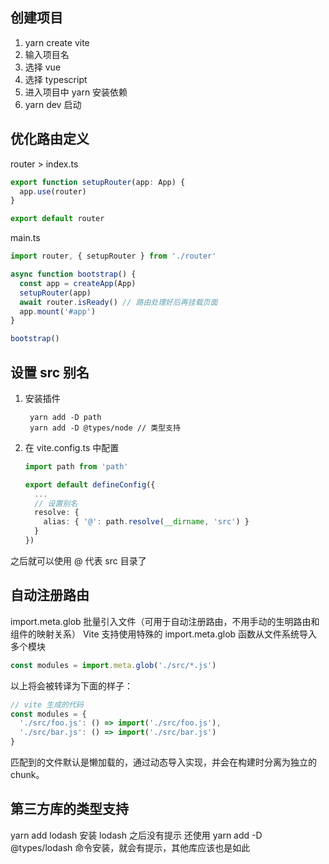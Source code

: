 ## 创建项目

1. yarn create vite
2. 输入项目名
3. 选择 vue
4. 选择 typescript
5. 进入项目中 yarn 安装依赖
6. yarn dev 启动

## 优化路由定义

router > index.ts

```ts
export function setupRouter(app: App) {
  app.use(router)
}

export default router
```

main.ts

```ts
import router, { setupRouter } from './router'

async function bootstrap() {
  const app = createApp(App)
  setupRouter(app)
  await router.isReady() // 路由处理好后再挂载页面
  app.mount('#app')
}

bootstrap()
```

## 设置 src 别名

1. 安装插件
   ```shell
    yarn add -D path
    yarn add -D @types/node // 类型支持
   ```
2. 在 vite.config.ts 中配置

   ```ts
   import path from 'path'

   export default defineConfig({
     ...
     // 设置别名
     resolve: {
       alias: { '@': path.resolve(__dirname, 'src') }
     }
   })
   ```

之后就可以使用 @ 代表 src 目录了

## 自动注册路由

import.meta.glob 批量引入文件（可用于自动注册路由，不用手动的生明路由和组件的映射关系）
Vite 支持使用特殊的 import.meta.glob 函数从文件系统导入多个模块

```js
const modules = import.meta.glob('./src/*.js')
```

以上将会被转译为下面的样子：

```js
// vite 生成的代码
const modules = {
  './src/foo.js': () => import('./src/foo.js'),
  './src/bar.js': () => import('./src/bar.js')
}
```

匹配到的文件默认是懒加载的，通过动态导入实现，并会在构建时分离为独立的 chunk。

## 第三方库的类型支持

yarn add lodash 安装 lodash 之后没有提示 还使用 yarn add -D @types/lodash 命令安装，就会有提示，其他库应该也是如此
